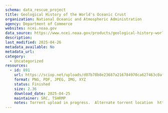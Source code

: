 ```yaml
---
schema: data_rescue_project 
title: Geological History of the World's Oceanic Crust
organization: National Oceanic and Atmospheric Administration
agency: Department of Commerce
websites: ncei.noaa.gov
data_source: https://www.ncei.noaa.gov/products/geological-history-world-ocean-crust
description: 
last_modified: 2025-04-26
metadata_available: No
metadata_url: 
category:
  - Uncategorized
resources:
  - id: 891
    url: https://sciop.net/uploads/d07b78b8e23687a216784970ca627463c0af6f8b
    format: PNG, PDF, JPEG, IMG, XYZ
    status: Finished
    size: 2.36
    download_date: 2025-04-25
    maintainer: SRC, TSHRMP
    notes: Torrent upload in progress.  Alternate torrent location  https//academictorrents.com/details/d07b78b8e23687a216784970ca627463c0af6f8b
---
```

